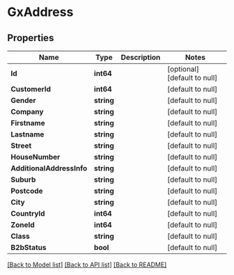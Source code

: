 # GxAddress

## Properties
Name | Type | Description | Notes
------------ | ------------- | ------------- | -------------
**Id** | **int64** |  | [optional] [default to null]
**CustomerId** | **int64** |  | [default to null]
**Gender** | **string** |  | [default to null]
**Company** | **string** |  | [default to null]
**Firstname** | **string** |  | [default to null]
**Lastname** | **string** |  | [default to null]
**Street** | **string** |  | [default to null]
**HouseNumber** | **string** |  | [default to null]
**AdditionalAddressInfo** | **string** |  | [default to null]
**Suburb** | **string** |  | [default to null]
**Postcode** | **string** |  | [default to null]
**City** | **string** |  | [default to null]
**CountryId** | **int64** |  | [default to null]
**ZoneId** | **int64** |  | [default to null]
**Class** | **string** |  | [default to null]
**B2bStatus** | **bool** |  | [default to null]

[[Back to Model list]](../README.md#documentation-for-models) [[Back to API list]](../README.md#documentation-for-api-endpoints) [[Back to README]](../README.md)

